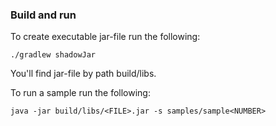 ### Build and run

To create executable jar-file run the following:

```
./gradlew shadowJar
```

You'll find jar-file by path build/libs.

To run a sample run the following:

```
java -jar build/libs/<FILE>.jar -s samples/sample<NUMBER>
```
